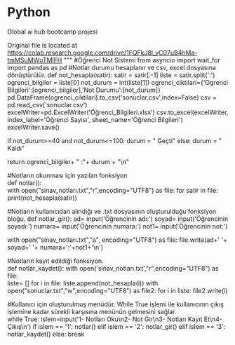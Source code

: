 # Python
Global ai hub bootcamp projesi

Original file is located at
    https://colab.research.google.com/drive/1FQFkJ8l_vC07uB4hMa-tmMSuMWuTMlFH
"""
#Öğrenci Not Sistemi
from asyncio import wait_for
import pandas as pd
#Notlar durumu hesaplanır ve csv, excel dosyasına dönüştürülür.
def not_hesapla(satir):
   satir = satir[:-1]
   liste = satir.split(':')
   ogrenci_bilgiler = liste[0]
   not_durum = int(liste[1])
   ogrenci_ciktilari={'Ogrenci Bilgileri':[ogrenci_bilgiler],'Not Durumu':[not_durum]}
   pd.DataFrame(ogrenci_ciktilari).to_csv('sonuclar.csv',index=False)
   csv = pd.read_csv('sonuclar.csv')
   excelWriter=pd.ExcelWriter('Öğrenci_Bilgileri.xlsx')
   csv.to_excel(excelWriter,
                index_label='Öğrenci Sayısı',
                sheet_name='Öğrenci Bilgileri')
   excelWriter.save()
  
   if not_durum>=40 and not_durum<=100:
      durum = " Geçti"
   else:
      durum = " Kaldı"
    
   return ogrenci_bilgiler+ " :"+ durum + "\n"

#Notların okunması için yazılan fonksiyon  
def notlar():    
  with open("sinav_notları.txt","r",encoding="UTF8") as file:
    for satir in file:
        print(not_hesapla(satir))

#Notların kullanıcıdan alındığı ve .txt dosyasının oluşturulduğu fonksiyon bloğu. 
def notlar_gir():
  ad= input('Öğrencinin adı:')
  soyad= input('Öğrencinin soyadı:')
  numara= input('Öğrencinin numara:')
  not1= input('Öğrencinin not:')

  with open("sinav_notları.txt","a", encoding="UTF8") as file: 
   file.write(ad+' '+ soyad+' '+ numara+':'+not1+'\n')
            
#Notların kayıt edildiği fonksiyon.            
def notlar_kaydet():
  with open('sinav_notları.txt',"r",encoding="UTF8") as file:  
   liste= []
   for i in file:
        liste.append(not_hesapla(i))
   with open("sonuclar.txt","w",encoding="UTF8") as file2:
        for i in liste:
            file2.write(i)   
         
#Kullanıcı için oluşturulmuş menüdür. While True işlemi ile kullanıcının çıkış işlemine kadar sürekli karşısına menünün gelmesini sağlar.            
while True:
  islem=input('1- Notları Oku\n2- Not Gir\n3- Notları Kayıt Et\n4-Çıkış\n')
  if islem == '1':
    notlar()
  elif islem == '2':
   notlar_gir()
  elif islem == '3':
    notlar_kaydet()
  else:
    break
